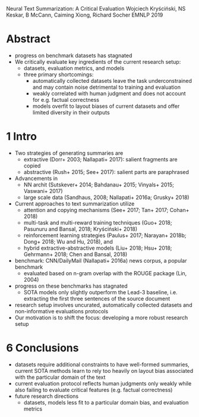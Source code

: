 Neural Text Summarization: A Critical Evaluation
Wojciech Kryściński, NS Keskar, B McCann, Caiming Xiong, Richard Socher
EMNLP 2019

# Abstract

* progress on benchmark datasets has stagnated
* We critically evaluate key ingredients of the current research setup:
  * datasets, evaluation metrics, and models
  * three primary shortcomings:
    * automatically collected datasets leave the task underconstrained and
      may contain noise detrimental to training and evaluation
    * weakly correlated with human judgment and does 
      not account for e.g. factual correctness
    * models overfit to layout biases of current datasets and offer
      limited diversity in their outputs

# 1 Intro

* Two strategies of generating summaries are
  * extractive (Dorr+ 2003; Nallapati+ 2017): salient fragments are copied
  * abstractive (Rush+ 2015; See+ 2017): salient parts are paraphrased
* Advancements in
  * NN archit (Sutskever+ 2014; Bahdanau+ 2015; Vinyals+ 2015; Vaswani+ 2017)
  * large scale data (Sandhaus, 2008; Nallapati+ 2016a; Grusky+ 2018)
* Current approaches to text summarization utilize
  * attention and copying mechanisms (See+ 2017; Tan+ 2017; Cohan+ 2018)
  * multi-task and multi-reward training techniques
    (Guo+ 2018; Pasunuru and Bansal, 2018; Kryściński+ 2018)
  * reinforcement learning strategies
    (Paulus+ 2017; Narayan+ 2018b; Dong+ 2018; Wu and Hu, 2018), and
  * hybrid extractive-abstractive models
    (Liu+ 2018; Hsu+ 2018; Gehrmann+ 2018; Chen and Bansal, 2018)
* benchmark: CNN/DailyMail (Nallapati+ 2016a) news corpus, a popular benchmark
  * evaluated based on n-gram overlap with the ROUGE package (Lin, 2004)
* progress on these benchmarks has stagnated
  * SOTA models only slightly outperform the Lead-3 baseline,
    i.e. extracting the first three sentences of the source document
* research setup involves uncurated, automatically collected datasets and
  non-informative evaluations protocols
* Our motivation is to shift the focus: developing a more robust research setup

# 6 Conclusions

* datasets require additional constraints to have well-formed summaries,
  current SOTA methods learn to rely too heavily on 
  layout bias associated with the particular domain of the text 
* current evaluation protocol
  reflects human judgments only weakly while also
  failing to evaluate critical features (e.g. factual correctness)
* future research directions 
  * datasets, models less fit to a particular domain bias, and evaluation metrics

